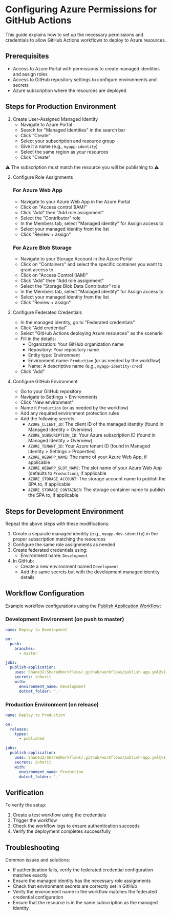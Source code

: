 # Configuring Azure Permissions for GitHub Actions

This guide explains how to set up the necessary permissions and credentials to allow GitHub Actions workflows to deploy to Azure resources.

## Prerequisites

- Access to Azure Portal with permissions to create managed identities and assign roles
- Access to GitHub repository settings to configure environments and secrets
- Azure subscription where the resources are deployed

## Steps for Production Environment

1. Create User-Assigned Managed Identity
   - Navigate to Azure Portal
   - Search for "Managed Identities" in the search bar
   - Click "Create"
   - Select your subscription and resource group
   - Give it a name (e.g., `myapp-identity`)
   - Select the same region as your resources
   - Click "Create"

:warning: The subscription must match the resource you will be publishing to :warning:

2. Configure Role Assignments

   ### For Azure Web App
   - Navigate to your Azure Web App in the Azure Portal
   - Click on "Access control (IAM)"
   - Click "Add" then "Add role assignment"
   - Select the "Contributor" role
   - In the Members tab, select "Managed identity" for Assign access to
   - Select your managed identity from the list
   - Click "Review + assign"

   ### For Azure Blob Storage
   - Navigate to your Storage Account in the Azure Portal
   - Click on "Containers" and select the specific container you want to grant access to
   - Click on "Access Control (IAM)"
   - Click "Add" then "Add role assignment"
   - Select the "Storage Blob Data Contributor" role
   - In the Members tab, select "Managed identity" for Assign access to
   - Select your managed identity from the list
   - Click "Review + assign"

3. Configure Federated Credentials
   - In the managed identity, go to "Federated credentials"
   - Click "Add credential"
   - Select "GitHub Actions deploying Azure resources" as the scenario
   - Fill in the details:
     - Organization: Your GitHub organization name
     - Repository: Your repository name
     - Entity type: Environment
     - Environment name: `Production` (or as needed by the workflow)
     - Name: A descriptive name (e.g., `myapp-identity-cred`)
   - Click "Add"

4. Configure GitHub Environment
   - Go to your GitHub repository
   - Navigate to Settings > Environments
   - Click "New environment"
   - Name it `Production` (or as needed by the workflow)
   - Add any required environment protection rules
   - Add the following secrets:
     - `AZURE_CLIENT_ID`: The client ID of the managed identity (found in Managed Identity > Overview)
     - `AZURE_SUBSCRIPTION_ID`: Your Azure subscription ID (found in Managed Identity > Overview)
     - `AZURE_TENANT_ID`: Your Azure tenant ID (found in Managed Identity > Settings > Properties)
     - `AZURE_WEBAPP_NAME`: The name of your Azure Web App, if applicable
     - `AZURE_WEBAPP_SLOT_NAME`: The slot name of your Azure Web App (defaults to `Production`), if applicable
     - `AZURE_STORAGE_ACCOUNT`: The storage account name to publish the SPA to, if applicable
     - `AZURE_STORAGE_CONTAINER`: The storage container name to publish the SPA to, if applicable

## Steps for Development Environment

Repeat the above steps with these modifications:

1. Create a separate managed identity (e.g., `myapp-dev-identity`) in the proper subscription matching the resources
2. Configure the same role assignments as needed
3. Create federated credentials using:
   - Environment name: `Development`
4. In GitHub:
   - Create a new environment named `Development`
   - Add the same secrets but with the development managed identity details

## Workflow Configuration

Example workflow configurations using the [Publish Application Workflow](publish-app.md):

### Development Environment (on push to master)

```yaml
name: Deploy to Development

on:
  push:
    branches:
      - master

jobs:
  publish-application:
    uses: Shane32/SharedWorkflows/.github/workflows/publish-app.yml@v1
    secrets: inherit
    with:
      environment_name: Development
      dotnet_folder: '.'
```

### Production Environment (on release)

```yaml
name: Deploy to Production

on:
  release:
    types:
      - published

jobs:
  publish-application:
    uses: Shane32/SharedWorkflows/.github/workflows/publish-app.yml@v1
    secrets: inherit
    with:
      environment_name: Production
      dotnet_folder: '.'
```

## Verification

To verify the setup:
1. Create a test workflow using the credentials
2. Trigger the workflow
3. Check the workflow logs to ensure authentication succeeds
4. Verify the deployment completes successfully

## Troubleshooting

Common issues and solutions:
- If authentication fails, verify the federated credential configuration matches exactly
- Ensure the managed identity has the necessary role assignments
- Check that environment secrets are correctly set in GitHub
- Verify the environment name in the workflow matches the federated credential configuration
- Ensure that the resource is in the same subscription as the managed identity
